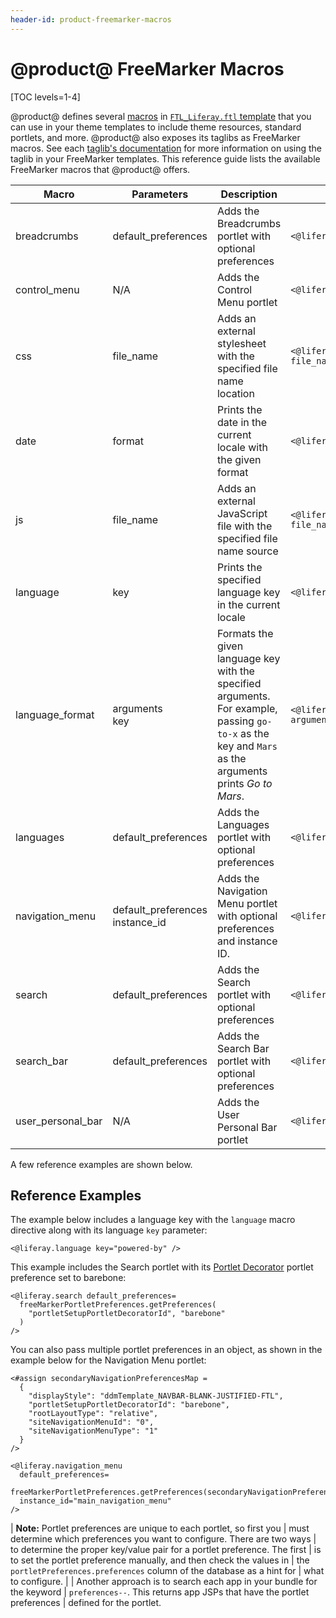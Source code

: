 ```yaml
---
header-id: product-freemarker-macros
---
```


# @product@ FreeMarker Macros

[TOC levels=1-4]

@product@ defines several 
[macros](https://freemarker.apache.org/docs/ref_directive_macro.html) in 
[`FTL_Liferay.ftl` template](https://github.com/liferay/liferay-portal/blob/7.2.x/modules/apps/portal-template/portal-template-freemarker/src/main/resources/FTL_liferay.ftl) 
that you can use in your theme templates to include theme resources, standard 
portlets, and more. @product@ also exposes its taglibs as FreeMarker 
macros. See each 
[taglib's documentation](/docs/7-2/frameworks/-/knowledge_base/frameworks/front-end-taglibs) 
for more information on using the taglib in your FreeMarker templates. This 
reference guide lists the available FreeMarker macros that @product@ offers. 

| Macro | Parameters | Description | Example |
| --- | --- | --- | --- |
| breadcrumbs | default_preferences | Adds the Breadcrumbs portlet with optional preferences | `<@liferay.breadcrumbs />` |
| control_menu | N/A | Adds the Control Menu portlet | `<@liferay.control_menu />` |
| css | file_name | Adds an external stylesheet with the specified file name location | `<@liferay.css file_name="${css_folder}/mycss.css"/>` |
| date | format | Prints the date in the current locale with the given format | `<@liferay.date format="/yyyy/MM/dd/HH/" />` |
| js | file_name | Adds an external JavaScript file with the specified file name source | `<@liferay.js file_name="${javascript_folder}/myJs.js"/>` |
| language | key | Prints the specified language key in the current locale | `<@liferay.language key="last-modified" />` |
| language_format | arguments<br/>key | Formats the given language key with the specified arguments. For example, passing `go-to-x` as the key and `Mars` as the arguments prints *Go to Mars*. | `<@liferay.language_format arguments="${site_name}" key="go-to-x" />` |
| languages | default_preferences | Adds the Languages portlet with optional preferences | `<@liferay.languages />` |
| navigation_menu | default_preferences<br/>instance_id | Adds the Navigation Menu portlet with optional preferences and instance ID. | `<@liferay.navigation_menu />` |
| search | default_preferences | Adds the Search portlet with optional preferences | `<@liferay.search />` |
| search_bar | default_preferences | Adds the Search Bar portlet with optional preferences | `<@liferay.search_bar />` |
| user_personal_bar | N/A | Adds the User Personal Bar portlet | `<@liferay.user_personal_bar />` |

A few reference examples are shown below.

## Reference Examples

The example below includes a language key with the `language` macro directive 
along with its language `key` parameter:

    <@liferay.language key="powered-by" />

This example includes the Search portlet with its 
[Portlet Decorator](/docs/7-2/frameworks/-/knowledge_base/frameworks/creating-configurable-styles-for-portlet-wrappers) 
portlet preference set to barebone:

    <@liferay.search default_preferences=
      freeMarkerPortletPreferences.getPreferences(
        "portletSetupPortletDecoratorId", "barebone"
      ) 
    />

You can also pass multiple portlet preferences in an object, as shown in the 
example below for the Navigation Menu portlet:

    <#assign secondaryNavigationPreferencesMap = 
      {
        "displayStyle": "ddmTemplate_NAVBAR-BLANK-JUSTIFIED-FTL", 
        "portletSetupPortletDecoratorId": "barebone", 
        "rootLayoutType": "relative", 
        "siteNavigationMenuId": "0", 
        "siteNavigationMenuType": "1"
      } 
    />

    <@liferay.navigation_menu
      default_preferences=
      freeMarkerPortletPreferences.getPreferences(secondaryNavigationPreferencesMap)
      instance_id="main_navigation_menu"
    />

| **Note:** Portlet preferences are unique to each portlet, so first you 
| must determine which preferences you want to configure. There are two ways 
| to determine the proper key/value pair for a portlet preference. The first 
| is to set the portlet preference manually, and then check the values in 
| the `portletPreferences.preferences` column of the database as a hint for 
| what to configure. 
|
|  Another approach is to search each app in your bundle for the keyword 
|  `preferences--`. This returns app JSPs that have the portlet preferences 
|  defined for the portlet. 
